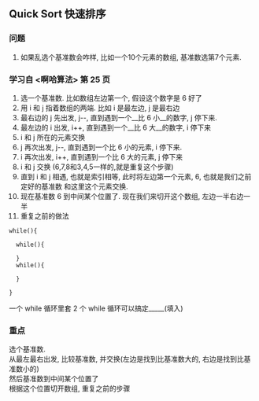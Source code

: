 ## Quick Sort 快速排序

### 问题
1. 如果乱选个基准数会咋样, 比如一个10个元素的数组, 基准数选第7个元素.

### 学习自 <啊哈算法> 第 25 页
1. 选一个基准数. 比如数组左边第一个, 假设这个数字是 6 好了
2. 用 i 和 j 指着数组的两端. 比如 i 是最左边, j 是最右边
3. 最右边的 j 先出发, j--, 直到遇到一个__比 6 小__的数字, j 停下来.
4. 最左边的 i 出发, i++, 直到遇到一个__比 6 大__的数字, i 停下来
5. i 和 j 所在的元素交换
6. j 再次出发, j--, 直到遇到一个比 6 小的元素, i 停下来.
7. i 再次出发, i++, 直到遇到一个比 6 大的元素, j 停下来
8. i 和 j 交换
(6,7,8和3,4,5一样的,就是重复这个步骤)
9. 直到 i 和 j 相遇, 也就是索引相等, 此时将左边第一个元素, 6, 也就是我们之前定好的基准数
和这里这个元素交换.
10. 现在基准数 6 到中间某个位置了. 现在我们来切开这个数组, 左边一半右边一半
11. 重复之前的做法  



```
while(){

  while(){
  
  }
  while(){
  
  }
  
}
```
一个 while 循环里套 2 个 while 循环可以搞定_____(填入)




### 重点
选个基准数.  
从最左最右出发, 比较基准数, 并交换(左边是找到比基准数大的, 右边是找到比基准数小的)  
然后基准数到中间某个位置了  
根据这个位置切开数组, 重复之前的步骤  










